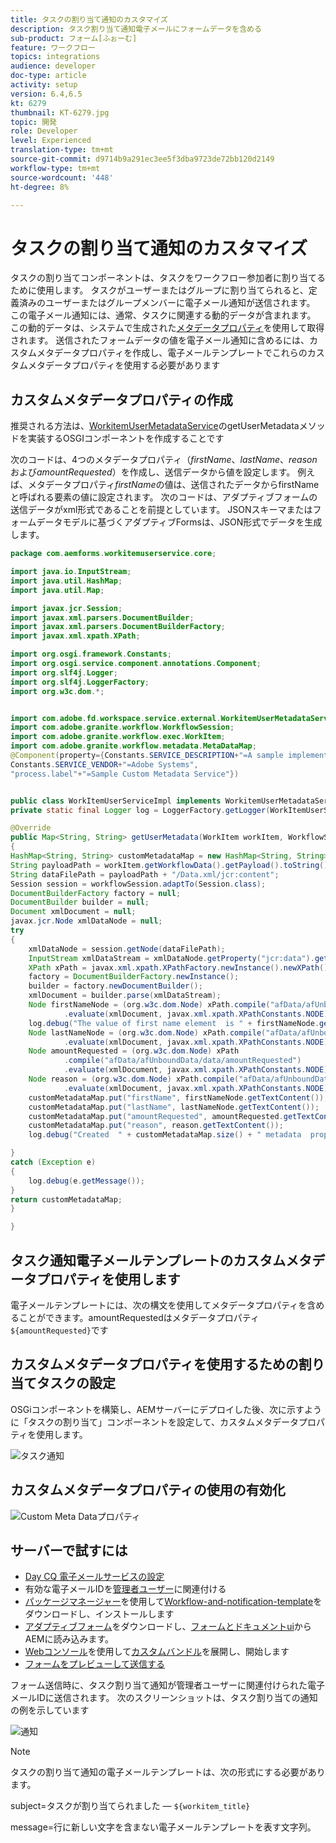 ```yaml
---
title: タスクの割り当て通知のカスタマイズ
description: タスク割り当て通知電子メールにフォームデータを含める
sub-product: フォーム[ふぉーむ]
feature: ワークフロー
topics: integrations
audience: developer
doc-type: article
activity: setup
version: 6.4,6.5
kt: 6279
thumbnail: KT-6279.jpg
topic: 開発
role: Developer
level: Experienced
translation-type: tm+mt
source-git-commit: d9714b9a291ec3ee5f3dba9723de72bb120d2149
workflow-type: tm+mt
source-wordcount: '448'
ht-degree: 8%

---
```



# タスクの割り当て通知のカスタマイズ

タスクの割り当てコンポーネントは、タスクをワークフロー参加者に割り当てるために使用します。 タスクがユーザーまたはグループに割り当てられると、定義済みのユーザーまたはグループメンバーに電子メール通知が送信されます。
この電子メール通知には、通常、タスクに関連する動的データが含まれます。 この動的データは、システムで生成された[メタデータプロパティ](https://docs.adobe.com/content/help/en/experience-manager-65/forms/publish-process-aem-forms/use-metadata-in-email-notifications.html#using-system-generated-metadata-in-an-email-notification)を使用して取得されます。
送信されたフォームデータの値を電子メール通知に含めるには、カスタムメタデータプロパティを作成し、電子メールテンプレートでこれらのカスタムメタデータプロパティを使用する必要があります



## カスタムメタデータプロパティの作成

推奨される方法は、[WorkitemUserMetadataService](https://helpx.adobe.com/experience-manager/6-5/forms/javadocs/com/adobe/fd/workspace/service/external/WorkitemUserMetadataService.html#getUserMetadataMap--)のgetUserMetadataメソッドを実装するOSGIコンポーネントを作成することです

次のコードは、4つのメタデータプロパティ（_firstName_、_lastName_、_reason_&#x200B;および&#x200B;_amountRequested_）を作成し、送信データから値を設定します。 例えば、メタデータプロパティ&#x200B;_firstName_&#x200B;の値は、送信されたデータからfirstNameと呼ばれる要素の値に設定されます。 次のコードは、アダプティブフォームの送信データがxml形式であることを前提としています。 JSONスキーマまたはフォームデータモデルに基づくアダプティブFormsは、JSON形式でデータを生成します。


```java
package com.aemforms.workitemuserservice.core;

import java.io.InputStream;
import java.util.HashMap;
import java.util.Map;

import javax.jcr.Session;
import javax.xml.parsers.DocumentBuilder;
import javax.xml.parsers.DocumentBuilderFactory;
import javax.xml.xpath.XPath;

import org.osgi.framework.Constants;
import org.osgi.service.component.annotations.Component;
import org.slf4j.Logger;
import org.slf4j.LoggerFactory;
import org.w3c.dom.*;


import com.adobe.fd.workspace.service.external.WorkitemUserMetadataService;
import com.adobe.granite.workflow.WorkflowSession;
import com.adobe.granite.workflow.exec.WorkItem;
import com.adobe.granite.workflow.metadata.MetaDataMap;
@Component(property={Constants.SERVICE_DESCRIPTION+"=A sample implementation of a user metadata service.",
Constants.SERVICE_VENDOR+"=Adobe Systems",
"process.label"+"=Sample Custom Metadata Service"})


public class WorkItemUserServiceImpl implements WorkitemUserMetadataService {
private static final Logger log = LoggerFactory.getLogger(WorkItemUserServiceImpl.class);

@Override
public Map<String, String> getUserMetadata(WorkItem workItem, WorkflowSession workflowSession,MetaDataMap metadataMap)
{
HashMap<String, String> customMetadataMap = new HashMap<String, String>();
String payloadPath = workItem.getWorkflowData().getPayload().toString();
String dataFilePath = payloadPath + "/Data.xml/jcr:content";
Session session = workflowSession.adaptTo(Session.class);
DocumentBuilderFactory factory = null;
DocumentBuilder builder = null;
Document xmlDocument = null;
javax.jcr.Node xmlDataNode = null;
try
{
    xmlDataNode = session.getNode(dataFilePath);
    InputStream xmlDataStream = xmlDataNode.getProperty("jcr:data").getBinary().getStream();
    XPath xPath = javax.xml.xpath.XPathFactory.newInstance().newXPath();
    factory = DocumentBuilderFactory.newInstance();
    builder = factory.newDocumentBuilder();
    xmlDocument = builder.parse(xmlDataStream);
    Node firstNameNode = (org.w3c.dom.Node) xPath.compile("afData/afUnboundData/data/firstName")
            .evaluate(xmlDocument, javax.xml.xpath.XPathConstants.NODE);
    log.debug("The value of first name element  is " + firstNameNode.getTextContent());
    Node lastNameNode = (org.w3c.dom.Node) xPath.compile("afData/afUnboundData/data/lastName")
            .evaluate(xmlDocument, javax.xml.xpath.XPathConstants.NODE);
    Node amountRequested = (org.w3c.dom.Node) xPath
            .compile("afData/afUnboundData/data/amountRequested")
            .evaluate(xmlDocument, javax.xml.xpath.XPathConstants.NODE);
    Node reason = (org.w3c.dom.Node) xPath.compile("afData/afUnboundData/data/reason")
            .evaluate(xmlDocument, javax.xml.xpath.XPathConstants.NODE);
    customMetadataMap.put("firstName", firstNameNode.getTextContent());
    customMetadataMap.put("lastName", lastNameNode.getTextContent());
    customMetadataMap.put("amountRequested", amountRequested.getTextContent());
    customMetadataMap.put("reason", reason.getTextContent());
    log.debug("Created  " + customMetadataMap.size() + " metadata  properties");

}
catch (Exception e)
{
    log.debug(e.getMessage());
}
return customMetadataMap;
}

}
```

## タスク通知電子メールテンプレートのカスタムメタデータプロパティを使用します

電子メールテンプレートには、次の構文を使用してメタデータプロパティを含めることができます。amountRequestedはメタデータプロパティ`${amountRequested}`です

## カスタムメタデータプロパティを使用するための割り当てタスクの設定

OSGiコンポーネントを構築し、AEMサーバーにデプロイした後、次に示すように「タスクの割り当て」コンポーネントを設定して、カスタムメタデータプロパティを使用します。


![タスク通知](assets/task-notification.PNG)

## カスタムメタデータプロパティの使用の有効化

![Custom Meta Dataプロパティ](assets/custom-meta-data-properties.PNG)

## サーバーで試すには

* [Day CQ 電子メールサービスの設定](https://docs.adobe.com/content/help/ja-JP/experience-manager-65/administering/operations/notification.html#configuring-the-mail-service)
* 有効な電子メールIDを[管理者ユーザー](http://localhost:4502/security/users.html)に関連付ける
* [パッケージマネージャー](http://localhost:4502/crx/packmgr/index.jsp)を使用して[Workflow-and-notification-template](assets/workflow-and-task-notification-template.zip)をダウンロードし、インストールします
* [アダプティブフォーム](assets/request-travel-authorization.zip)をダウンロードし、[フォームとドキュメントui](http://localhost:4502/aem/forms.html/content/dam/formsanddocuments)からAEMに読み込みます。
* [Webコンソール](http://localhost:4502/system/console/bundles)を使用して[カスタムバンドル](assets/work-items-user-service-bundle.jar)を展開し、開始します
* [フォームをプレビューして送信する](http://localhost:4502/content/dam/formsanddocuments/requestfortravelauhtorization/jcr:content?wcmmode=disabled)

フォーム送信時に、タスク割り当て通知が管理者ユーザーに関連付けられた電子メールIDに送信されます。 次のスクリーンショットは、タスク割り当ての通知の例を示しています

![通知](assets/task-nitification-email.png)

>[!NOTE]
>タスクの割り当て通知の電子メールテンプレートは、次の形式にする必要があります。
>
> subject=タスクが割り当てられました — `${workitem_title}`
>
> message=行に新しい文字を含まない電子メールテンプレートを表す文字列。
